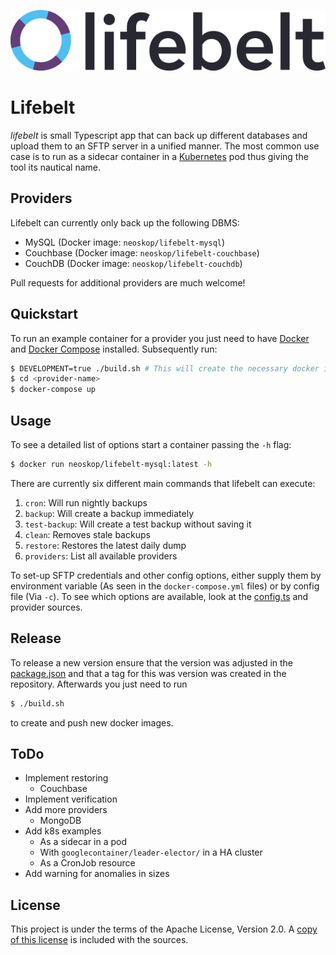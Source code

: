 ![Logo](logo.png)

# Lifebelt

_lifebelt_ is small Typescript app that can back up different databases and upload them to an SFTP server in a unified manner. The most common use case is to run as a sidecar container in a [Kubernetes](https://kubernetes.io) pod thus giving the tool its nautical name.

## Providers

Lifebelt can currently only back up the following DBMS:

- MySQL (Docker image: `neoskop/lifebelt-mysql`)
- Couchbase (Docker image: `neoskop/lifebelt-couchbase`)
- CouchDB (Docker image: `neoskop/lifebelt-couchdb`)

Pull requests for additional providers are much welcome!

## Quickstart

To run an example container for a provider you just need to have [Docker](https://www.docker.com) and [Docker Compose](https://docs.docker.com/compose/) installed. Subsequently run:

```sh
$ DEVELOPMENT=true ./build.sh # This will create the necessary docker images without trying to push them
$ cd <provider-name>
$ docker-compose up
```

## Usage

To see a detailed list of options start a container passing the `-h` flag:

```sh
$ docker run neoskop/lifebelt-mysql:latest -h
```

There are currently six different main commands that lifebelt can execute:

1. `cron`: Will run nightly backups
2. `backup`: Will create a backup immediately
3. `test-backup`: Will create a test backup without saving it
4. `clean`: Removes stale backups
5. `restore`: Restores the latest daily dump
6. `providers`: List all available providers

To set-up SFTP credentials and other config options, either supply them by environment variable (As seen in the `docker-compose.yml` files) or by config file (Via `-c`). To see which options are available, look at the [config.ts](./base/src/config.ts) and provider sources.

## Release

To release a new version ensure that the version was adjusted in the [package.json](./base/package.json) and that a tag for this was version was created in the repository. Afterwards you just need to run

```sh
$ ./build.sh
```

to create and push new docker images.

## ToDo

- Implement restoring
  - Couchbase
- Implement verification
- Add more providers
  - MongoDB
- Add k8s examples
  - As a sidecar in a pod
  - With `googlecontainer/leader-elector/` in a HA cluster
  - As a CronJob resource
- Add warning for anomalies in sizes

## License

This project is under the terms of the Apache License, Version 2.0. A [copy of this license](LICENSE) is included with the sources.
